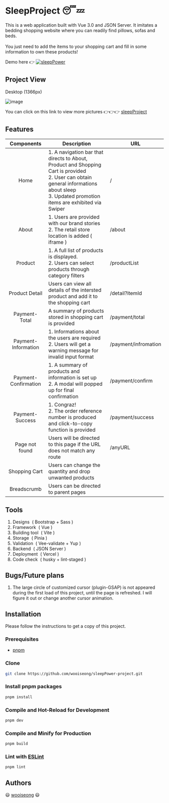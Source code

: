 # SleepProject :sleeping::zzz:

This is a web application built with Vue 3.0 and JSON Server. It imitates a bedding shopping website where you can readily find pillows, sofas and beds. </br></br> You just need to add the items to your shopping cart and fill in some information to own these products!

Demo here :point_right: 
<a href="https://sleep-power-project.vercel.app/" rel="sleepPower"><img src="https://img.shields.io/badge/link-sleepPower-1?style=flat-square&logoColor=red&labelColor=%230072E3&color=%23FFE66F" alt="sleepPower"></a>


## Project View
Desktop (1366px)

![image](https://i.ibb.co/2ndnpbF/1.png)

You can click on this link to view more pictures :point_right::point_right::point_right: 
<a href="https://drive.google.com/drive/folders/1egRAHG3BL2f-zCDOnPX6_V9AMUe5CN5E?usp=drive_link">sleepProject</a>

## Features
|          Components               | Description                                                  | URL                  |
| :--------------------------: | ------------------------------------------------------------ | -------------------- |
|    Home    | 1. A navigation bar that directs to About, Product and Shopping Cart is provided<br>2. User can obtain general informations about sleep<br>3. Updated promotion items are exhibited via Swiper | /      |
|      About       | 1. Users are provided with our brand stories <br>2. The retail store location is added ( iframe ) | /about         |
|      Product        | 1. A full list of products is displayed. <br>2. Users can select products through category filters  | /productList         |
|      Product Detail  | Users can view all details of the intersted product and add it to the shopping cart              | /detail?itemId        |
|      Payment-Total     | A summary of products stored in shopping cart is provided | /payment/total                    |
|      Payment-Information       | 1. Informations about the users are required<br>2. Users will get a warning message for invalid input format | /payment/infromation       |
|       Payment-Confirmation        | 1. A summary of products and information is set up<br> 2. A modal will popped up for final confirmation       | /payment/confirm   |
|      Payment-Success       | 1. Congraz!<br> 2. The order reference number is produced and click-to-copy function is provided    | /payment/success |
|        Page not found        | Users will be directed to this page if the URL does not match any route | /anyURL      |
|      Shopping Cart        | Users can change the quantity and drop unwanted products |                     |
|      Breadscrumb        | Users can be directed to parent pages  |                     |

## Tools
1. Designs&nbsp; (&nbsp;Bootstrap + Sass&nbsp;)
2. Framework&nbsp; (&nbsp;Vue&nbsp;)
3. Building tool&nbsp; (&nbsp;Vite&nbsp;) 
4. Storage&nbsp; (&nbsp;Pinia&nbsp;)
5. Validation&nbsp; (&nbsp;Vee-validate + Yup&nbsp;)
6. Backend&nbsp; (&nbsp;JSON Server&nbsp;)
7. Deployment&nbsp; (&nbsp;Vercel&nbsp;)
8. Code check&nbsp; (&nbsp;husky + lint-staged&nbsp;)

## Bugs/Future plans
1. The large circle of customized cursor (plugin-GSAP) is not appeared during the first load of this project, until the page is refreshed. I will figure it out or change another cursor animation.

## Installation
Please follow the instructions to get a copy of this project.

### Prerequisites
 * <a href="https://pnpm.io/installation">pnpm</a> 

### Clone
```sh
git clone https://github.com/wooiseong/sleepPower-project.git
```

### Install pnpm packages
```sh
pnpm install
```

### Compile and Hot-Reload for Development

```sh
pnpm dev
```

### Compile and Minify for Production

```sh
pnpm build
```

### Lint with [ESLint](https://eslint.org/)

```sh
pnpm lint
```

## Authors
:smiley: <a href="https://github.com/wooiseong">wooiseong</a> :smiley:
